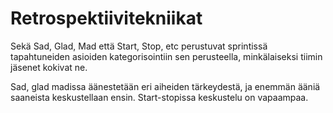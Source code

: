 # Retrospektiivitekniikat

Sekä Sad, Glad, Mad että Start, Stop, etc perustuvat sprintissä tapahtuneiden asioiden kategorisointiin sen perusteella, minkälaiseksi tiimin jäsenet kokivat ne.  

Sad, glad madissa äänestetään eri aiheiden tärkeydestä, ja enemmän ääniä saaneista keskustellaan ensin. Start-stopissa keskustelu on vapaampaa.